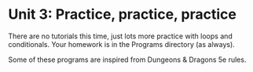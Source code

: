 Unit 3: Practice, practice, practice
====================================

There are no tutorials this time, just lots more practice with loops and 
conditionals. Your homework is in the Programs directory (as always).

Some of these programs are inspired from Dungeons & Dragons 5e rules.
